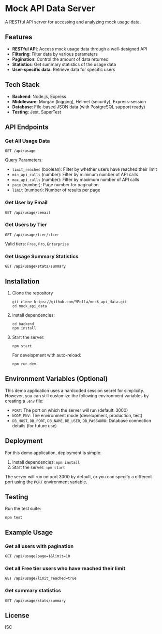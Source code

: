 # Mock API Data Server

A RESTful API server for accessing and analyzing mock usage data.

## Features

- **RESTful API**: Access mock usage data through a well-designed API
- **Filtering**: Filter data by various parameters
- **Pagination**: Control the amount of data returned
- **Statistics**: Get summary statistics of the usage data
- **User-specific data**: Retrieve data for specific users

## Tech Stack

- **Backend**: Node.js, Express
- **Middleware**: Morgan (logging), Helmet (security), Express-session
- **Database**: File-based JSON data (with PostgreSQL support ready)
- **Testing**: Jest, SuperTest

## API Endpoints

### Get All Usage Data

```
GET /api/usage
```

Query Parameters:
- `limit_reached` (boolean): Filter by whether users have reached their limit
- `min_api_calls` (number): Filter by minimum number of API calls
- `max_api_calls` (number): Filter by maximum number of API calls
- `page` (number): Page number for pagination
- `limit` (number): Number of results per page

### Get User by Email

```
GET /api/usage/:email
```

### Get Users by Tier

```
GET /api/usage/tier/:tier
```

Valid tiers: `Free`, `Pro`, `Enterprise`

### Get Usage Summary Statistics

```
GET /api/usage/stats/summary
```

## Installation

1. Clone the repository
   ```
   git clone https://github.com/YFolla/mock_api_data.git
   cd mock_api_data
   ```

2. Install dependencies:
   ```
   cd backend
   npm install
   ```

3. Start the server:
   ```
   npm start
   ```
   
   For development with auto-reload:
   ```
   npm run dev
   ```

## Environment Variables (Optional)

This demo application uses a hardcoded session secret for simplicity. However, you can still customize the following environment variables by creating a `.env` file:

- `PORT`: The port on which the server will run (default: 3000)
- `NODE_ENV`: The environment mode (development, production, test)
- `DB_HOST`, `DB_PORT`, `DB_NAME`, `DB_USER`, `DB_PASSWORD`: Database connection details (for future use)

## Deployment

For this demo application, deployment is simple:

1. Install dependencies: `npm install`
2. Start the server: `npm start`

The server will run on port 3000 by default, or you can specify a different port using the `PORT` environment variable.

## Testing

Run the test suite:

```
npm test
```

## Example Usage

### Get all users with pagination

```
GET /api/usage?page=1&limit=10
```

### Get all Free tier users who have reached their limit

```
GET /api/usage?limit_reached=true
```

### Get summary statistics

```
GET /api/usage/stats/summary
```

## License

ISC 